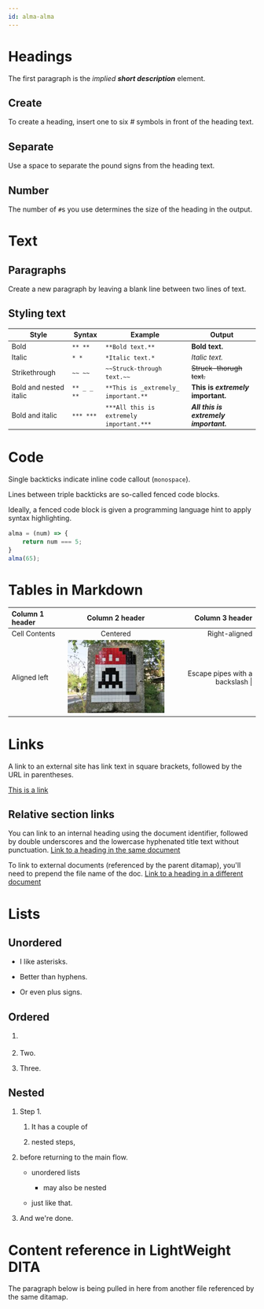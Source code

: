 ```yaml
---
id: alma-alma
---
```


# Headings

The first paragraph is the *implied* ***short description*** element.

## Create

To create a heading, insert one to six *#* symbols in front of the heading text.

## Separate

Use a space to separate the pound signs from the heading text.

## Number

The number of `#`s you use determines the size of the heading in the output.

# Text

## Paragraphs

Create a new paragraph by leaving a blank line between two lines of text. 

## Styling text

| Style  | Syntax  |  Example | Output  |
|--------|---------|----------|---------|
|  Bold  | `** **` | `**Bold text.**`  | **Bold text.**  |
|  Italic | `* *`  |  `*Italic text.*` | *Italic text.*  |
|  Strikethrough | `~~ ~~`  |`~~Struck-through text.~~`   | ~~Struck-thorugh text.~~  |
|  Bold and nested italic |  `** _ _ **`  | `**This is _extremely_ important.**`   |  **This is _extremely_ important.**  |
|  Bold and italic | `*** ***` | `***All this is extremely important.***` | ***All this is extremely important.*** |

# Code

Single backticks indicate inline code callout (`monospace`).

Lines between triple backticks are so-called fenced code blocks.

Ideally, a fenced code block is given a programming language hint to apply syntax highlighting.

``` javascript
alma = (num) => {
    return num === 5;
}
alma(65);
```

# Tables in Markdown

| Column 1 header| Column 2  header   | Column 3  header   |
| :------------- | :----------------: | -----------------: |
| Cell Contents  | Centered           | Right-aligned      |
| Aligned left   | ![Alternate text](images/square-invader.jpg) | Escape pipes with a backslash \| |

# Links

A link to an external site has link text in square brackets, followed by the URL in parentheses.

[This is a link](https://www.example.com)

## Relative section links

You can link to an internal heading using the document identifier, followed by double underscores and the lowercase hyphenated title text without punctuation.
[Link to a heading in the same document](#alma-alma__create)

To link to external documents (referenced by the parent ditamap), you'll need to prepend the file name of the doc.
[Link to a heading in a different document](barack.html#barack__here-comes-the-reusable-paragraph)


# Lists

## Unordered

* I like asterisks.

- Better than hyphens.

+ Or even plus signs.

## Ordered

1. <p data-conref="barack.md#barack/content"></p>

2. Two.

3. Three.

## Nested

1. Step 1.

    1. It has a couple of
    
    2. nested steps,
    
2. before returning to the main flow.

    * unordered lists
    
        * may also be nested

    * just like that.
    
3. And we're done. 

# Content reference in LightWeight DITA

The paragraph below is being pulled in here from another file referenced by the same ditamap.

<p class="conref" data-conref="barack.md#barack/content"></p>
